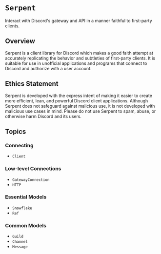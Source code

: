 # ``Serpent``

Interact with Discord's gateway and API in a manner faithful to first-party clients.

## Overview

Serpent is a client library for Discord which makes a good faith attempt at
accurately replicating the behavior and subtleties of first-party clients. It is
suitable for use in unofficial applications and programs that connect to Discord
and authorize with a user account.

## Ethics Statement

Serpent is developed with the express intent of making it easier to create more
efficient, lean, and powerful Discord client applications. Although Serpent does
not safeguard against malicious use, it is not developed with malicious use
cases in mind. Please do not use Serpent to spam, abuse, or otherwise harm
Discord and its users.

## Topics

### Connecting

- ``Client``

### Low-level Connections

- ``GatewayConnection``
- ``HTTP``

### Essential Models

- ``Snowflake``
- ``Ref``

### Common Models

- ``Guild``
- ``Channel``
- ``Message``
